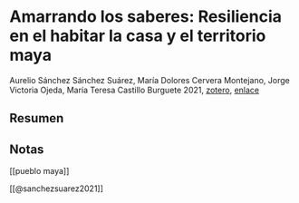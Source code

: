 # Amarrando los saberes: Resiliencia en el habitar la casa y el territorio maya

Aurelio Sánchez Sánchez Suárez, María Dolores Cervera Montejano, Jorge Victoria Ojeda, María Teresa Castillo Burguete 2021, [zotero](zotero://select/items/@sanchezsuarez&al2021), [enlace](file:///home/sabhz/archivo/librero/sanchezsuarez&al2021.pdf,/Users/sabhz/Zotero/storage/WW53RFSR/books.html)

## Resumen


## Notas

[[pueblo maya]]

[[@sanchezsuarez2021]]